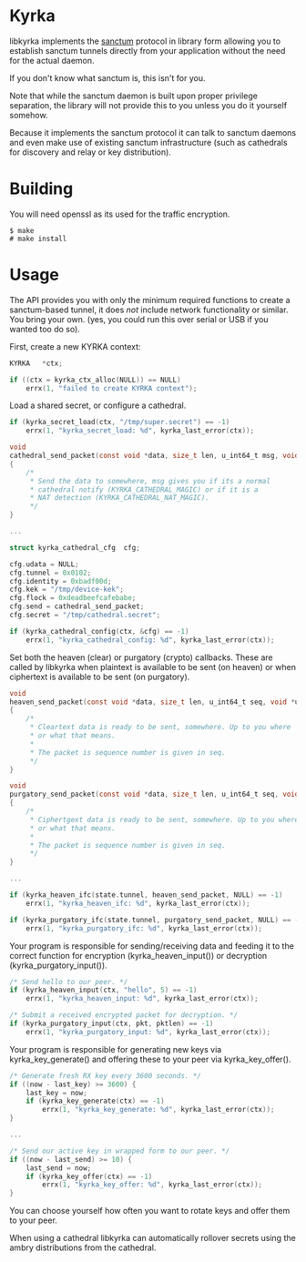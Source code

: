 # Kyrka

libkyrka implements the <a href="https://sanctorum.se/sanctum">sanctum</a>
protocol in library form allowing you to establish sanctum tunnels directly
from your application without the need for the actual daemon.

If you don't know what sanctum is, this isn't for you.

Note that while the sanctum daemon is built upon proper privilege separation,
the library will not provide this to you unless you do it yourself somehow.

Because it implements the sanctum protocol it can talk to sanctum daemons
and even make use of existing sanctum infrastructure (such as cathedrals
for discovery and relay or key distribution).

# Building

You will need openssl as its used for the traffic encryption.

```
$ make
# make install
```

# Usage

The API provides you with only the minimum required functions to
create a sanctum-based tunnel, it does *not* include network
functionality or similar. You bring your own. (yes, you could run
this over serial or USB if you wanted too do so).

First, create a new KYRKA context:

```c
KYRKA	*ctx;

if ((ctx = kyrka_ctx_alloc(NULL)) == NULL)
	errx(1, "failed to create KYRKA context");
```

Load a shared secret, or configure a cathedral.

```c
if (kyrka_secret_load(ctx, "/tmp/super.secret") == -1)
	errx(1, "kyrka_secret_load: %d", kyrka_last_error(ctx));
```

```c
void
cathedral_send_packet(const void *data, size_t len, u_int64_t msg, void *udata)
{
	/*
	 * Send the data to somewhere, msg gives you if its a normal
	 * cathedral notify (KYRKA_CATHEDRAL_MAGIC) or if it is a
	 * NAT detection (KYRKA_CATHEDRAL_NAT_MAGIC).
	 */
}

...

struct kyrka_cathedral_cfg	cfg;

cfg.udata = NULL;
cfg.tunnel = 0x0102;
cfg.identity = 0xbadf00d;
cfg.kek = "/tmp/device-kek";
cfg.flock = 0xdeadbeefcafebabe;
cfg.send = cathedral_send_packet;
cfg.secret = "/tmp/cathedral.secret";

if (kyrka_cathedral_config(ctx, &cfg) == -1)
	errx(1, "kyrka_cathedral_config: %d", kyrka_last_error(ctx));
```

Set both the heaven (clear) or purgatory (crypto) callbacks. These are
called by libkyrka when plaintext is available to be sent (on heaven)
or when ciphertext is available to be sent (on purgatory).

```c
void
heaven_send_packet(const void *data, size_t len, u_int64_t seq, void *udata)
{
	/*
	 * Cleartext data is ready to be sent, somewhere. Up to you where
	 * or what that means.
	 *
	 * The packet is sequence number is given in seq.
	 */
}

void
purgatory_send_packet(const void *data, size_t len, u_int64_t seq, void *udata)
{
	/*
	 * Ciphertgext data is ready to be sent, somewhere. Up to you where
	 * or what that means.
	 *
	 * The packet is sequence number is given in seq.
	 */
}

...

if (kyrka_heaven_ifc(state.tunnel, heaven_send_packet, NULL) == -1)
	errx(1, "kyrka_heaven_ifc: %d", kyrka_last_error(ctx));

if (kyrka_purgatory_ifc(state.tunnel, purgatory_send_packet, NULL) == -1)
	errx(1, "kyrka_purgatory_ifc: %d", kyrka_last_error(ctx));
```

Your program is responsible for sending/receiving data and feeding
it to the correct function for encryption (kyrka_heaven_input()) or
decryption (kyrka_purgatory_input()).

```c
/* Send hello to our peer. */
if (kyrka_heaven_input(ctx, "hello", 5) == -1)
	errx(1, "kyrka_heaven_input: %d", kyrka_last_error(ctx));

/* Submit a received encrypted packet for decryption. */
if (kyrka_purgatory_input(ctx, pkt, pktlen) == -1)
	errx(1, "kyrka_purgatory_input: %d", kyrka_last_error(ctx));
```

Your program is responsible for generating new keys via kyrka_key_generate()
and offering these to your peer via kyrka_key_offer().

```c
/* Generate fresh RX key every 3600 seconds. */
if ((now - last_key) >= 3600) {
	last_key = now;
	if (kyrka_key_generate(ctx) == -1)
		errx(1, "kyrka_key_generate: %d", kyrka_last_error(ctx));
}

...

/* Send our active key in wrapped form to our peer. */
if ((now - last_send) >= 10) {
	last_send = now;
	if (kyrka_key_offer(ctx) == -1)
		errx(1, "kyrka_key_offer: %d", kyrka_last_error(ctx));
}
```

You can choose yourself how often you want to rotate keys and offer
them to your peer.

When using a cathedral libkyrka can automatically rollover secrets
using the ambry distributions from the cathedral.
